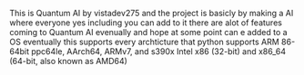 This is Quantum AI by vistadev275 and the project is basicly by making a AI where everyone yes including you can add to it 
there are alot of features coming to Quantum AI evenually and hope at some point can e added to a OS eventually 
this supports every archticture that python supports ARM 86-64bit ppc64le, AArch64, ARMv7, and s390x Intel x86 (32-bit) and x86_64 (64-bit, also known as AMD64)
